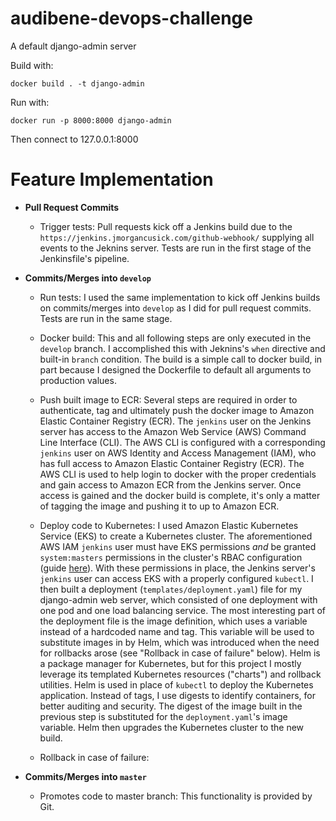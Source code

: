 # audibene-devops-challenge
A default django-admin server

Build with:

~~~
docker build . -t django-admin
~~~


Run with:

~~~
docker run -p 8000:8000 django-admin
~~~

Then connect to 127.0.0.1:8000


# Feature Implementation

* **Pull Request Commits**

    * Trigger tests: Pull requests kick off a Jenkins build due to the ```https://jenkins.jmorgancusick.com/github-webhook/``` supplying all events to the Jeknins server. Tests are run in the first stage of the Jenkinsfile's pipeline.
    
* **Commits/Merges into ```develop```**

    * Run tests: I used the same implementation to kick off Jenkins builds on commits/merges into ```develop``` as I did for pull request commits. Tests are run in the same stage.
    
    * Docker build: This and all following steps are only executed in the ```develop``` branch. I accomplished this with Jeknins's ```when``` directive and built-in ```branch``` condition. The build is a simple call to docker build, in part because I designed the Dockerfile to default all arguments to production values.
    
    * Push built image to ECR: Several steps are required in order to authenticate, tag and ultimately push the docker image to Amazon Elastic Container Registry (ECR). The ```jenkins``` user on the Jenkins server has access to the Amazon Web Service (AWS) Command Line Interface (CLI). The AWS CLI is configured with a corresponding ```jenkins``` user on AWS Identity and Access Management (IAM), who has full access to Amazon Elastic Container Registry (ECR). The AWS CLI is used to help login to docker with the proper credentials and gain access to Amazon ECR from the Jenkins server. Once access is gained and the docker build is complete, it's only a matter of tagging the image and pushing it to up to Amazon ECR.
    
    * Deploy code to Kubernetes: I used Amazon Elastic Kubernetes Service (EKS) to create a Kubernetes cluster. The aforementioned AWS IAM ```jenkins``` user must have EKS permissions *and* be granted ```system:masters``` permissions in the cluster's RBAC configuration (guide [here](https://docs.aws.amazon.com/eks/latest/userguide/add-user-role.html)). With these permissions in place, the Jenkins server's ```jenkins``` user can access EKS with a properly configured ```kubectl```. I then built a deployment (```templates/deployment.yaml```) file for my django-admin web server, which consisted of one deployment with one pod and one load balancing service. The most interesting part of the deployment file is the image definition, which uses a variable instead of a hardcoded name and tag. This variable will be used to substitute images in by Helm, which was introduced when the need for rollbacks arose (see "Rollback in case of failure" below). Helm is a package manager for Kubernetes, but for this project I mostly leverage its templated Kubernetes resources ("charts") and rollback utilities. Helm is used in place of ```kubectl``` to deploy the Kubernetes application. Instead of tags, I use digests to identify containers, for better auditing and security. The digest of the image built in the previous step is substituted for the ```deployment.yaml```'s image variable. Helm then upgrades the Kubernetes cluster to the new build.
    
    * Rollback in case of failure: 

* **Commits/Merges into ```master```**

    * Promotes code to master branch: This functionality is provided by Git.
